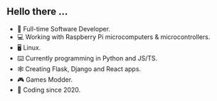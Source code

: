 ## Hello there ...

- :briefcase: Full-time Software Developer.
- :computer: Working with Raspberry Pi microcomputers & microcontrollers.
- :desktop_computer: Linux.
- :keyboard: Currently programming in Python and JS/TS.
- :spider_web: Creating Flask, Django and React apps.
- :video_game: Games Modder.
- :calendar: Coding since 2020.
